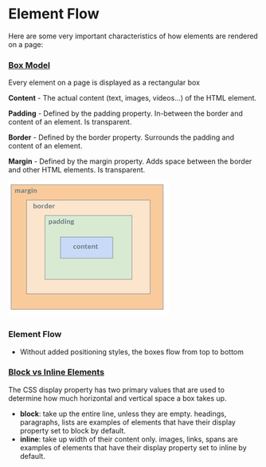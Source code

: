 # Element Flow

Here are some very important characteristics of how elements are rendered on a page:

### [Box Model](box-model-box-sizing.md)

Every element on a page is displayed as a rectangular box

**Content** - The actual content \(text, images, videos...\) of the HTML element.

**Padding** - Defined by the padding property. In-between the border and content of an element. Is transparent.

**Border** - Defined by the border property. Surrounds the padding and content of an element.

**Margin** - Defined by the margin property. Adds space between the border and other HTML elements. Is transparent.

![](../../.gitbook/assets/image%20%28257%29.png)

### Element Flow

* Without added positioning styles, the boxes flow from top to bottom

### [Block vs Inline Elements](element-flow-part-2.md)

The CSS display property has two primary values that are used to determine how much horizontal and vertical space a box takes up.

* **block**: take up the entire line, unless they are empty. headings, paragraphs, lists are examples of elements that have their display property set to block by default. 
* **inline**: take up width of their content only. images, links, spans are examples of elements that have their display property set to inline by default.

